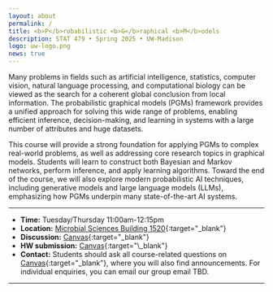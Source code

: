 ```yaml
---
layout: about
permalink: /
title: <b>P</b>robabilistic <b>G</b>raphical <b>M</b>odels
description: STAT 479 • Spring 2025 • UW-Madison
logo: uw-logo.png
news: true
---
```


Many problems in fields such as artificial intelligence, statistics, computer vision, natural language
processing, and computational biology can be viewed as the search for a coherent global conclusion
from local information. The probabilistic graphical models (PGMs) framework provides a unified
approach for solving this wide range of problems, enabling efficient inference, decision-making, and
learning in systems with a large number of attributes and huge datasets.

This course will provide a strong foundation for applying PGMs to complex real-world problems, as well
as addressing core research topics in graphical models. Students will learn to construct both Bayesian
and Markov networks, perform inference, and apply learning algorithms. Toward the end of the course,
we will also explore modern probabilistic AI techniques, including generative models and large language
models (LLMs), emphasizing how PGMs underpin many state-of-the-art AI systems.

***

- **Time:** Tuesday/Thursday 11:00am-12:15pm
- **Location:** [Microbial Sciences Building 1520](https://maps.app.goo.gl/sa61dWau2WBStWgt8){:target="\_blank"}
- **Discussion:** [Canvas](https://canvas.wisc.edu/courses/447453){:target="\_blank"}
- **HW submission:** [Canvas]([https://www.gradescope.com/courses/36025](https://canvas.wisc.edu/courses/447453)){:target="\_blank"}
- **Contact:** Students should ask all course-related questions on [Canvas](https://canvas.wisc.edu/courses/447453){:target="\_blank"}, where you will also find announcements. For individual enquiries, you can email our group email TBD.

***
